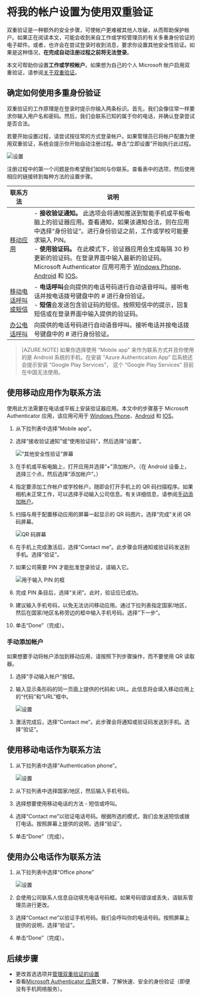 <properties
    pageTitle="为工作或学校帐户设置双重验证 | Azure"
    description="公司配置 Azure 多重身份验证时，会提示你注册双重验证。了解如何进行设置。"
    services="multi-factor-authentication"
    keywords="如何使用 azure 目录, 云中的 active directory, active directory 教程"
    documentationcenter=""
    author="kgremban"
    manager="femila"
    editor="pblachar" />
    
<tags
    ms.assetid="46f83a6a-dbdd-4375-8dc4-e7ea77c16357"
    ms.service="multi-factor-authentication"
    ms.workload="identity"
    ms.tgt_pltfrm="na"
    ms.devlang="na"
    ms.topic="article"
    ms.date="12/15/2016"
    wacn.date="02/20/2017"
    ms.author="kgremban" />  


# 将我的帐户设置为使用双重验证
双重验证是一种额外的安全步骤，可使帐户更难被其他人攻破，从而帮助保护帐户。如果正在阅读本文，可能会收到来自工作或学校管理员的有关多重身份验证的电子邮件。或者，也许会在尝试登录时收到消息，要求你设置其他安全性验证。如果是这种情况，**在完成自动注册过程之前将无法登录**。

本文可帮助你设置**工作或学校帐户**。如果想为自己的个人 Microsoft 帐户启用双重验证，请参阅[关于双重验证](https://support.microsoft.com/zh-cn/help/12408/microsoft-account-about-two-step-verification)。

## 确定如何使用多重身份验证
双重验证的工作原理是在登录时提示你输入两条标识。首先，我们会像往常一样要求你输入用户名和密码。然后，我们会联系已知的属于你的电话，并确认登录尝试是否合法。

若要开始设置过程，请尝试按往常的方式登录帐户。如果管理员已将帐户配置为使用双重验证，系统会提示你开始自动注册过程。单击“立即设置”开始执行此过程。

![设置](./media/multi-factor-authentication-end-user-first-time/first.png)  


注册过程中的第一个问题是你希望我们如何与你联系。查看表中的选项，然后使用相应的链接转到每种方法的设置步骤。

| 联系方法 | 说明 |
| --- | --- |
| [移动应用](#use-a-mobile-app-as-the-contact-method) |- **接收验证通知。** 此选项会将通知推送到智能手机或平板电脑上的验证器应用。查看通知，如果该通知合法，则在应用中选择“身份验证”。进行身份验证之前，工作或学校可能要求输入 PIN。<br>- **使用验证码。** 在此模式下，验证器应用会生成每隔 30 秒更新的验证码。在登录界面中输入最新的验证码。<br>Microsoft Authenticator 应用可用于 [Windows Phone](http://go.microsoft.com/fwlink/?Linkid=825071)、[Android](http://go.microsoft.com/fwlink/?Linkid=825072) 和 [IOS](http://go.microsoft.com/fwlink/?Linkid=825073)。 |
| [移动电话呼叫或短信](#use-your-mobile-phone-as-the-contact-method) |- **电话呼叫**会向提供的电话号码进行自动语音呼叫。接听电话并按电话拨号键盘中的 # 进行身份验证。<br>- **短信**会发送包含验证码的短信。按照短信中的提示，回复短信或在登录界面中输入提供的验证码。 |
| [办公电话呼叫](#use-your-office-phone-as-the-contact-method) |向提供的电话号码进行自动语音呼叫。接听电话并按电话拨号键盘中的 # 进行身份验证。 |


> [AZURE.NOTE] 如果你选择使用 “Mobile app” 来作为联系方式并且你使用的是 Android 系统的手机，在安装 “Azure Authentication App” 后系统还会提示安装 “Google Play Services”， 这个 “Google Play Services” 目前在中国无法使用。

## 使用移动应用作为联系方法 <a name="use-a-mobile-app-as-the-contact-method"></a>
使用此方法需要在电话或平板上安装验证器应用。本文中的步骤基于 Microsoft Authenticator 应用，该应用可用于 [Windows Phone](http://go.microsoft.com/fwlink/?Linkid=825071)、[Android](http://go.microsoft.com/fwlink/?Linkid=825072) 和 [IOS](http://go.microsoft.com/fwlink/?Linkid=825073)。

1. 从下拉列表中选择“Mobile app”。
2. 选择“接收验证通知”或“使用验证码”，然后选择“设置”。

    ![“其他安全性验证”屏幕](./media/multi-factor-authentication-end-user-first-time/mobileapp.png)  

3. 在手机或平板电脑上，打开应用并选择“+”添加帐户。（在 Android 设备上，选择三个点，然后选择“添加帐户”。）
4. 指定要添加工作帐户或学校帐户。随即会打开手机上的 QR 码扫描程序。如果相机未正常工作，可以选择手动输入公司信息。有关详细信息，请参阅[手动添加帐户](#add-an-account-manually)。
5. 扫描与用于配置移动应用的屏幕一起显示的 QR 码图片。选择“完成”关闭 QR 码屏幕。

    ![QR 码屏幕](./media/multi-factor-authentication-end-user-first-time/scan2.png)  

6. 在手机上完成激活后，选择“Contact me”。此步骤会将通知或验证码发送到手机。选择“验证”。
7. 如果公司需要 PIN 才能批准登录验证，请输入它。

    ![用于输入 PIN 的框](./media/multi-factor-authentication-end-user-first-time/scan3.png)  

8. 完成 PIN 条目后，选择“关闭”。此时，验证应已成功。
9. 建议输入手机号码，以免无法访问移动应用。通过下拉列表指定国家/地区，然后在国家/地区名称旁边的框中输入手机号码。选择“下一步”。
10. 单击“Done”（完成）。

### 手动添加帐户
如果想要手动将帐户添加到移动应用，请按照下列步骤操作，而不要使用 QR 读取器。

1. 选择“手动输入帐户”按钮。
2. 输入显示条形码的同一页面上提供的代码和 URL。此信息将会填入移动应用上的“代码”和“URL”框中。

    ![设置](./media/multi-factor-authentication-end-user-first-time/barcode2.png)  

3. 激活完成后，选择“Contact me”。此步骤会将通知或验证码发送到手机。选择“验证”。

## 使用移动电话作为联系方法 <a name="use-your-mobile-phone-as-the-contact-method"></a>
1. 从下拉列表中选择“Authentication phone”。

    ![设置](./media/multi-factor-authentication-end-user-first-time/phone.png)  

2. 从下拉列表中选择国家/地区，然后输入手机号码。
3. 选择想要使用移动电话的方法 - 短信或呼叫。
4. 选择“Contact me”以验证电话号码。根据所选的模式，我们会发送短信或拨打电话。按照屏幕上提供的说明，选择“验证”。
5. 单击“Done”（完成）。

## 使用办公电话作为联系方法 <a name="use-your-office-phone-as-the-contact-method"></a>
1. 从下拉列表中选择“Office phone”

    ![设置](./media/multi-factor-authentication-end-user-first-time/office.png)  

2. 会使用公司联系人信息自动填充电话号码框。如果号码错误或丢失，请联系管理员进行更改。
3. 选择“Contact me”以验证手机号码。我们会呼叫你的电话号码。按照屏幕上提供的说明，选择“验证”。
4. 单击“Done”（完成）。

## 后续步骤
- 更改首选选项并[管理双重验证的设置](/documentation/articles/multi-factor-authentication-end-user-manage-settings/)
- 查看[Microsoft Authenticator 应用](/documentation/articles/microsoft-authenticator-app-how-to/)文章，了解快速、安全的身份验证（即便没有手机网络服务）。

<!---HONumber=Mooncake_0213_2017-->
<!--Update_Description: wording update-->